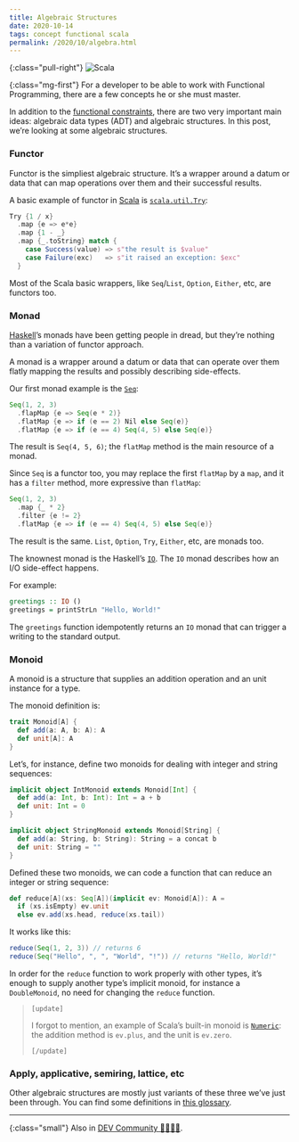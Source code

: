 ```yaml
---
title: Algebraic Structures
date: 2020-10-14
tags: concept functional scala
permalink: /2020/10/algebra.html
---
```

[dev.to]: https://dev.to/cacilhas/algebraic-structures-2g9o
[glossary]: https://www.linkedin.com/pulse/glossary-functional-programming-john-de-goes/
[haskell]: https://www.haskell.org/
[IO]: https://wiki.haskell.org/Introduction_to_IO
[lies]: http://kodumaro.cacilhas.info/2019/09/lies-they-told-you.html
[scala]: https://www.scala-lang.org/
[scala.collection.immutable.Seq]: https://www.scala-lang.org/api/current/scala/collection/immutable/Seq.html
[scala.math.Numeric]: https://www.scala-lang.org/api/current/scala/math/Numeric.html
[scala.util.Try]: https://www.scala-lang.org/api/current/scala/util/Try.html

{:class="pull-right"} <img src="{{{ cacilhas.url }}}/img/scala.png" alt="Scala" />

{:class="mg-first"} For a developer to be able to work with Functional
Programming, there are a few concepts he or she must master.

In addition to the [functional constraints][lies], there are two very important
main ideas: algebraic data types (ADT) and algebraic structures. In this post,
we’re looking at some algebraic structures.

### Functor

Functor is the simpliest algebraic structure. It’s a wrapper around a datum or
data that can map operations over them and their successful results.

A basic example of functor in [Scala][scala] is
[`scala.util.Try`][scala.util.Try]:

```scala
Try {1 / x}
  .map {e => e*e}
  .map {1 - _}
  .map {_.toString} match {
    case Success(value) => s"the result is $value"
    case Failure(exc)   => s"it raised an exception: $exc"
  }
```

Most of the Scala basic wrappers, like `Seq`/`List`, `Option`, `Either`, etc,
are functors too.

### Monad

[Haskell][haskell]’s monads have been getting people in dread, but they’re
nothing than a variation of functor approach.

A monad is a wrapper around a datum or data that can operate over them flatly
mapping the results and possibly describing side-effects.

Our first monad example is the [`Seq`][scala.collection.immutable.Seq]:

```scala
Seq(1, 2, 3)
  .flapMap {e => Seq(e * 2)}
  .flatMap {e => if (e == 2) Nil else Seq(e)}
  .flatMap {e => if (e == 4) Seq(4, 5) else Seq(e)}
```

The result is `Seq(4, 5, 6)`; the `flatMap` method is the main resource of a
monad.

Since `Seq` is a functor too, you may replace the first `flatMap` by a `map`,
and it has a `filter` method, more expressive than `flatMap`:

```scala
Seq(1, 2, 3)
  .map {_ * 2}
  .filter {e != 2}
  .flatMap {e => if (e == 4) Seq(4, 5) else Seq(e)}
```

The result is the same. `List`, `Option`, `Try`, `Either`, etc, are monads too.

The knownest monad is the Haskell’s [`IO`][IO]. The `IO` monad describes how an
I/O side-effect happens.

For example:

```haskell
greetings :: IO ()
greetings = printStrLn "Hello, World!"
```

The `greetings` function idempotently returns an `IO` monad that can trigger a
writing to the standard output.

### Monoid

A monoid is a structure that supplies an addition operation and an unit
instance for a type.

The monoid definition is:

```scala
trait Monoid[A] {
  def add(a: A, b: A): A
  def unit[A]: A
}
```

Let’s, for instance, define two monoids for dealing with integer and string
sequences:

```scala
implicit object IntMonoid extends Monoid[Int] {
  def add(a: Int, b: Int): Int = a + b
  def unit: Int = 0
}

implicit object StringMonoid extends Monoid[String] {
  def add(a: String, b: String): String = a concat b
  def unit: String = ""
}
```

Defined these two monoids, we can code a function that can reduce an integer or
string sequence:

```scala
def reduce[A](xs: Seq[A])(implicit ev: Monoid[A]): A =
  if (xs.isEmpty) ev.unit
  else ev.add(xs.head, reduce(xs.tail))
```

It works like this:

```scala
reduce(Seq(1, 2, 3)) // returns 6
reduce(Seq("Hello", ", ", "World", "!")) // returns "Hello, World!"
```

In order for the `reduce` function to work properly with other types, it’s
enough to supply another type’s implicit monoid, for instance a `DoubleMonoid`,
no need for changing the `reduce` function.

> `[update]`
>
> I forgot to mention, an example of Scala’s built-in monoid is
> [`Numeric`][scala.math.Numeric]: the addition method is `ev.plus`, and the
> unit is `ev.zero`.
>
> `[/update]`

### Apply, applicative, semiring, lattice, etc

Other algebraic structures are mostly just variants of these three we’ve just
been through. You can find some definitions in [this glossary][glossary].

-----

{:class="small"} Also in [DEV Community 👩‍💻👨‍💻][dev.to].
